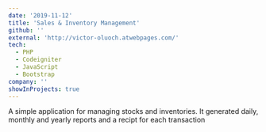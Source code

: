 ```yaml
---
date: '2019-11-12'
title: 'Sales & Inventory Management'
github: ''
external: 'http://victor-oluoch.atwebpages.com/'
tech:
  - PHP
  - Codeigniter
  - JavaScript
  - Bootstrap
company: ''
showInProjects: true
---
```


A simple application for managing stocks and inventories. It generated daily, monthly and yearly reports and a recipt for each transaction
